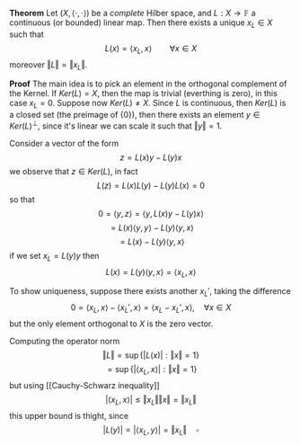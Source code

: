 **Theorem** Let $(X, \langle\cdot,\cdot\rangle)$ be a _complete_ Hilber space, and $L : X \to \mathbb{F}$ a continuous (or bounded) linear map. Then there exists a unique $x_L \in X$ such that
$$
L(x) = \langle x_L, x\rangle \qquad \forall x \in X
$$
moreover $\Vert L \Vert = \Vert x_L\Vert$.

**Proof** The main idea is to pick an element in the orthogonal complement of the Kernel. If $Ker(L) = X$, then the map is trivial (everthing is zero), in this case $x_L = 0$. 
Suppose now $Ker(L) \neq X$. Since $L$ is continuous, then $Ker(L)$ is a closed set (the preimage of $\{0\}$), then there exists an element $y \in Ker(L)^\perp$, since it's linear we can scale it such that  $\Vert y \Vert = 1$.

Consider a vector of the form
$$
z = L(x)y - L(y)x
$$
we observe that $z \in Ker(L)$, in fact
$$
L(z) = L(x)L(y) - L(y)L(x) = 0
$$
so that 
$$
0 = \langle y, z \rangle = \langle y, L(x)y - L(y)x \rangle
$$
$$
= L(x)\langle y, y\rangle - L(y)\langle y, x \rangle
$$
$$
= L(x) - L(y)\langle y,x \rangle
$$
if we set $x_L = L(y)y$ then
$$
L(x) = L(y)\langle y,x\rangle = \langle x_L, x \rangle
$$

To show uniqueness, suppose there exists another $x_L'$, taking the difference
$$
0 = \langle x_L, x \rangle - \langle x_L', x\rangle = \langle x_L-x_L', x \rangle, \quad \forall x \in X
$$
but the only element orthogonal to $X$ is the zero vector. 

Computing the operator norm
$$
\Vert L\Vert = \sup \{ |L(x)| : \Vert x \Vert = 1\}
$$
$$
= \sup \{ |\langle x_L, x\rangle| : \Vert x \Vert = 1\}
$$
but using [[Cauchy-Schwarz inequality]] 
$$
|\langle x_L, x\rangle| \leq \Vert x_L \Vert \Vert x \Vert = \Vert x_L \Vert
$$
this upper bound is thight, since
$$
| L(y)| = |\langle x_L, y \rangle|=\Vert x_L \Vert \quad \square 
$$



